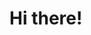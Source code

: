 <!DOCTYPE html>
<html lang="en">
<head>
    <meta charset="UTF-8">
    <meta name="viewport" content="width=device-width, initial-scale=1.0">
    <link rel="stylesheet" href="index.css">
</head>
<body>
    <h1>Hi there!</h1>
</body>
</html>

